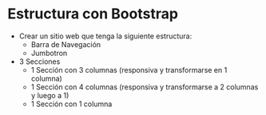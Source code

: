 # Estructura con Bootstrap
* Crear un sitio web que tenga la siguiente estructura:
  * Barra de Navegación
   * Jumbotron
 * 3 Secciones
   * 1 Sección con 3 columnas (responsiva y transformarse en 1 columna)
   * 1 Sección con 4 columnas (responsiva y transformarse a 2 columnas y luego a 1)
   * 1 Sección con 1 columna
